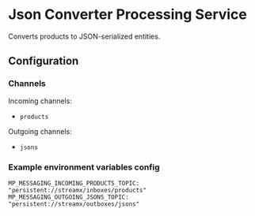# Json Converter Processing Service

Converts products to JSON-serialized entities.

## Configuration
### Channels

Incoming channels:
- `products`

Outgoing channels: 
- `jsons`

### Example environment variables config
```
MP_MESSAGING_INCOMING_PRODUCTS_TOPIC: "persistent://streamx/inboxes/products"
MP_MESSAGING_OUTGOING_JSONS_TOPIC: "persistent://streamx/outboxes/jsons"
```

